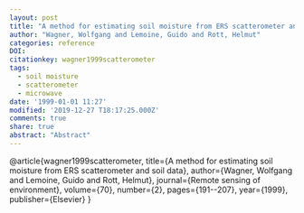 ```yaml
---
layout: post
title: "A method for estimating soil moisture from ERS scatterometer and soil data"
author: "Wagner, Wolfgang and Lemoine, Guido and Rott, Helmut"
categories: reference
DOI:
citationkey: wagner1999scatterometer
tags:
  - soil moisture
  - scatterometer
  - microwave
date: '1999-01-01 11:27'
modified: '2019-12-27 T18:17:25.000Z'
comments: true
share: true
abstract: "Abstract"
---
```

@article{wagner1999scatterometer,
  title={A method for estimating soil moisture from ERS scatterometer and soil data},
  author={Wagner, Wolfgang and Lemoine, Guido and Rott, Helmut},
  journal={Remote sensing of environment},
  volume={70},
  number={2},
  pages={191--207},
  year={1999},
  publisher={Elsevier}
}
